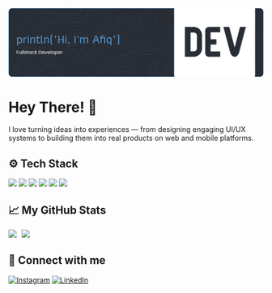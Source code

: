 ![Header](github-header-banner.png)

# Hey There! 👋

I love turning ideas into experiences — from designing engaging UI/UX systems to building them into real products on web and mobile platforms.

## ⚙️ Tech Stack

<div>
<img src="https://img.shields.io/badge/HTML5-E34F26?style=for-the-badge&logo=html5&logoColor=white"/>
<img src="https://img.shields.io/badge/CSS3-1572B6?style=for-the-badge&logo=css3&logoColor=white"/>
<img src="https://img.shields.io/badge/JavaScript-323330?style=for-the-badge&logo=javascript&logoColor=F7DF1E"/>
<img src="https://img.shields.io/badge/Kotlin-B125EA?style=for-the-badge&logo=kotlin&logoColor=white"/>
<img src="https://img.shields.io/badge/Python-3776AB?style=for-the-badge&logo=python&logoColor=white"/>
<img src="https://img.shields.io/badge/java-%23ED8B00.svg?style=for-the-badge&logo=openjdk&logoColor=white"/>
</div>

## 📈 My GitHub Stats

<div style="display: flex; gap: 10px;">
  <a href="https://github.com/afiqalghazali">
    <picture>
      <img height="200" src="https://github-readme-stats.vercel.app/api?username=afiqalghazali&show_icons=true&theme=tokyonight" />
    </picture>
  </a>
  <a href="https://github.com/afiqalghazali">
    <picture>
      <img height="200" src="https://github-readme-stats.vercel.app/api/top-langs/?username=afiqalghazali&layout=compact&theme=tokyonight" />
    </picture>
  </a>
</div>

## 🤝 Connect with me

[![Instagram](https://img.shields.io/badge/Instagram-E4405F?style=flat&logo=instagram&logoColor=white)](https://www.instagram.com/afiqalghazali_/) [![LinkedIn](https://img.shields.io/badge/LinkedIn-0077B5?style=flat&logo=linkedin&logoColor=white)](https://www.linkedin.com/in/afiqalghazali/)

